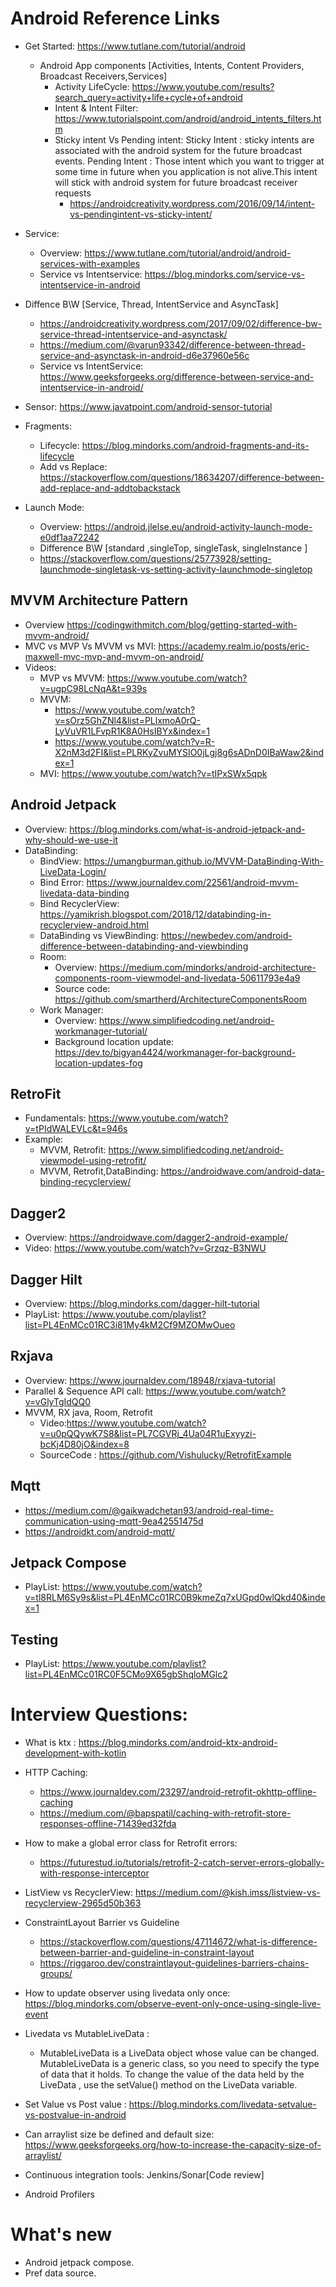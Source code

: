 # Android Reference Links

- Get Started: https://www.tutlane.com/tutorial/android
  - Android App components [Activities, Intents, Content Providers, Broadcast Receivers,Services]  
    - Activity LifeCycle: https://www.youtube.com/results?search_query=activity+life+cycle+of+android
    - Intent & Intent Filter: https://www.tutorialspoint.com/android/android_intents_filters.htm
    - Sticky intent Vs Pending intent: Sticky Intent : sticky intents are associated with the android system for the future broadcast events. Pending Intent : Those intent which you want to trigger at some time in future when you application is not alive.This intent will stick with android system for future broadcast receiver requests
      - https://androidcreativity.wordpress.com/2016/09/14/intent-vs-pendingintent-vs-sticky-intent/

- Service: 
  - Overview: https://www.tutlane.com/tutorial/android/android-services-with-examples
  - Service vs Intentservice: https://blog.mindorks.com/service-vs-intentservice-in-android

- Diffence B\W [Service, Thread, IntentService and AsyncTask]
  - https://androidcreativity.wordpress.com/2017/09/02/difference-bw-service-thread-intentservice-and-asynctask/
  - https://medium.com/@varun93342/difference-between-thread-service-and-asynctask-in-android-d6e37960e56c
  - Service vs IntentService: https://www.geeksforgeeks.org/difference-between-service-and-intentservice-in-android/

- Sensor: https://www.javatpoint.com/android-sensor-tutorial 

- Fragments: 
  - Lifecycle:     https://blog.mindorks.com/android-fragments-and-its-lifecycle
  - Add vs Replace: https://stackoverflow.com/questions/18634207/difference-between-add-replace-and-addtobackstack

- Launch Mode:
  - Overview: https://android.jlelse.eu/android-activity-launch-mode-e0df1aa72242
  - Difference B\W [standard ,singleTop, singleTask, singleInstance ]
  - https://stackoverflow.com/questions/25773928/setting-launchmode-singletask-vs-setting-activity-launchmode-singletop

## MVVM Architecture Pattern  
  - Overview https://codingwithmitch.com/blog/getting-started-with-mvvm-android/
  - MVC vs MVP Vs MVVM vs MVI:	https://academy.realm.io/posts/eric-maxwell-mvc-mvp-and-mvvm-on-android/
  - Videos:
    - MVP vs MVVM:	https://www.youtube.com/watch?v=ugpC98LcNqA&t=939s
    - MVVM:	
      - https://www.youtube.com/watch?v=sOrz5GhZNl4&list=PLlxmoA0rQ-LyVuVR1LFvpR1K8A0HsIBYx&index=1
      - https://www.youtube.com/watch?v=R-X2nM3d2FI&list=PLRKyZvuMYSIO0jLgj8g6sADnD0IBaWaw2&index=1
    - MVI:	https://www.youtube.com/watch?v=tIPxSWx5qpk

## Android Jetpack  
  - Overview: https://blog.mindorks.com/what-is-android-jetpack-and-why-should-we-use-it
  - DataBinding: 
    - BindView: https://umangburman.github.io/MVVM-DataBinding-With-LiveData-Login/
    - Bind Error: https://www.journaldev.com/22561/android-mvvm-livedata-data-binding
    - Bind RecyclerView: https://yamikrish.blogspot.com/2018/12/databinding-in-recyclerview-android.html
    - DataBinding vs ViewBinding: https://newbedev.com/android-difference-between-databinding-and-viewbinding  
    - Room:
      - Overview:	https://medium.com/mindorks/android-architecture-components-room-viewmodel-and-livedata-50611793e4a9
      - Source code: https://github.com/smartherd/ArchitectureComponentsRoom  
    - Work Manager:
       - Overview:	https://www.simplifiedcoding.net/android-workmanager-tutorial/
       - Background location update: https://dev.to/bigyan4424/workmanager-for-background-location-updates-fog    

## RetroFit
  - Fundamentals: https://www.youtube.com/watch?v=tPIdWALEVLc&t=946s
  - Example:
    - MVVM, Retrofit: https://www.simplifiedcoding.net/android-viewmodel-using-retrofit/
    - MVVM, Retrofit,DataBinding:  https://androidwave.com/android-data-binding-recyclerview/

## Dagger2
  - Overview: https://androidwave.com/dagger2-android-example/
  - Video: https://www.youtube.com/watch?v=Grzqz-B3NWU

## Dagger Hilt
- Overview: https://blog.mindorks.com/dagger-hilt-tutorial
- PlayList: https://www.youtube.com/playlist?list=PL4EnMCc01RC3i81My4kM2Cf9MZOMwOueo

## Rxjava
  - Overview: https://www.journaldev.com/18948/rxjava-tutorial
  - Parallel & Sequence API call:	https://www.youtube.com/watch?v=vGlyTgIdQQ0
  - MVVM, RX java, Room, Retrofit
    - Video:https://www.youtube.com/watch?v=u0pQQywK7S8&list=PL7CGVRj_4Ua04R1uExyyzi-bcKj4D80jO&index=8
    - SourceCode : https://github.com/Vishulucky/RetrofitExample

## Mqtt
  - https://medium.com/@gaikwadchetan93/android-real-time-communication-using-mqtt-9ea42551475d
  - https://androidkt.com/android-mqtt/

## Jetpack Compose
  - PlayList: https://www.youtube.com/watch?v=tl8RLM6Sy9s&list=PL4EnMCc01RC0B9kmeZq7xUGpd0wlQkd40&index=1

## Testing
  - PlayList: https://www.youtube.com/playlist?list=PL4EnMCc01RC0F5CMo9X65gbShqloMGlc2


# Interview Questions:
  - What is ktx : https://blog.mindorks.com/android-ktx-android-development-with-kotlin
  
  - HTTP Caching: 
    - https://www.journaldev.com/23297/android-retrofit-okhttp-offline-caching
    - https://medium.com/@bapspatil/caching-with-retrofit-store-responses-offline-71439ed32fda
    
  - How to make a global error class for Retrofit errors:
    - https://futurestud.io/tutorials/retrofit-2-catch-server-errors-globally-with-response-interceptor

  - ListView vs RecyclerView: https://medium.com/@kish.imss/listview-vs-recyclerview-2965d50b363

  - ConstraintLayout Barrier vs Guideline
    - https://stackoverflow.com/questions/47114672/what-is-difference-between-barrier-and-guideline-in-constraint-layout
    - https://riggaroo.dev/constraintlayout-guidelines-barriers-chains-groups/

  - How to update observer using livedata only once: https://blog.mindorks.com/observe-event-only-once-using-single-live-event
 
  - Livedata vs MutableLiveData : 
    - MutableLiveData is a LiveData object whose value can be changed. MutableLiveData is a generic class, so you need to specify the type of data     that it holds. To change the       value of the data held by the LiveData , use the setValue() method on the LiveData variable.

  - Set Value vs Post value : https://blog.mindorks.com/livedata-setvalue-vs-postvalue-in-android
  
  - Can arraylist size be defined and default size: https://www.geeksforgeeks.org/how-to-increase-the-capacity-size-of-arraylist/

  - Continuous integration tools: Jenkins/Sonar[Code review]
  - Android Profilers

# What's new
 - Android jetpack compose.
 - Pref data source.


